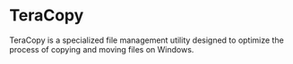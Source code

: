 # TeraCopy
TeraCopy is a specialized file management utility designed to optimize the process of copying and moving files on Windows.
